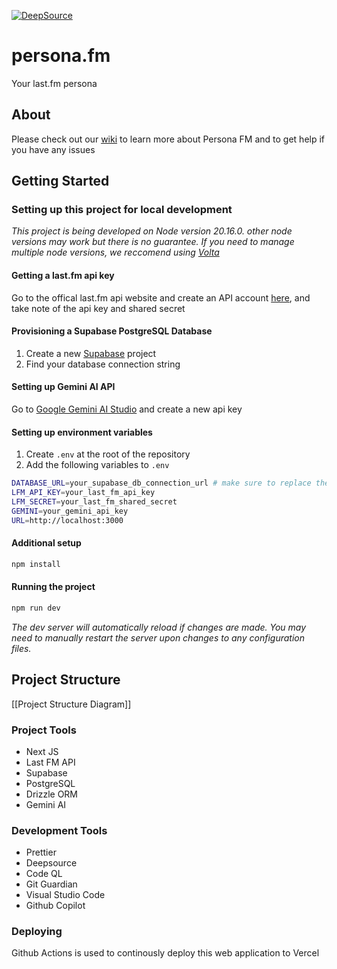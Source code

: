 [![DeepSource](https://app.deepsource.com/gh/raspberri05/persona.fm.svg/?label=active+issues&show_trend=true&token=9p4-QUwgsSV4p8YHA1UdV-hH)](https://app.deepsource.com/gh/raspberri05/persona.fm/)

# persona.fm

Your last.fm persona

## About

Please check out our [wiki](https://github.com/raspberri05/persona.fm/wiki) to learn more about Persona FM and to get help if you have any issues

## Getting Started

### Setting up this project for local development

_This project is being developed on Node version 20.16.0. other node versions may work but there is no guarantee. If you need to manage multiple node versions, we reccomend using [Volta](https://volta.sh)_

#### Getting a last.fm api key

Go to the offical last.fm api website and create an API account [here](https://www.last.fm/api/account/create), and take note of the api key and shared secret

#### Provisioning a Supabase PostgreSQL Database

1. Create a new [Supabase](https://supabase.com/) project
2. Find your database connection string

#### Setting up Gemini AI API

Go to [Google Gemini AI Studio](https://ai.google.dev/aistudio) and create a new api key

#### Setting up environment variables

1. Create `.env` at the root of the repository
2. Add the following variables to `.env`

```bash
DATABASE_URL=your_supabase_db_connection_url # make sure to replace the password placeholder with your actual password
LFM_API_KEY=your_last_fm_api_key
LFM_SECRET=your_last_fm_shared_secret
GEMINI=your_gemini_api_key
URL=http://localhost:3000
```

#### Additional setup

```bash
npm install
```

#### Running the project

```bash
npm run dev
```

_The dev server will automatically reload if changes are made. You may need to manually restart the server upon changes to any configuration files._

## Project Structure

[[Project Structure Diagram]]

### Project Tools

-   Next JS
-   Last FM API
-   Supabase
-   PostgreSQL
-   Drizzle ORM
-   Gemini AI

### Development Tools

-   Prettier
-   Deepsource
-   Code QL
-   Git Guardian
-   Visual Studio Code
-   Github Copilot

### Deploying

Github Actions is used to continously deploy this web application to Vercel
